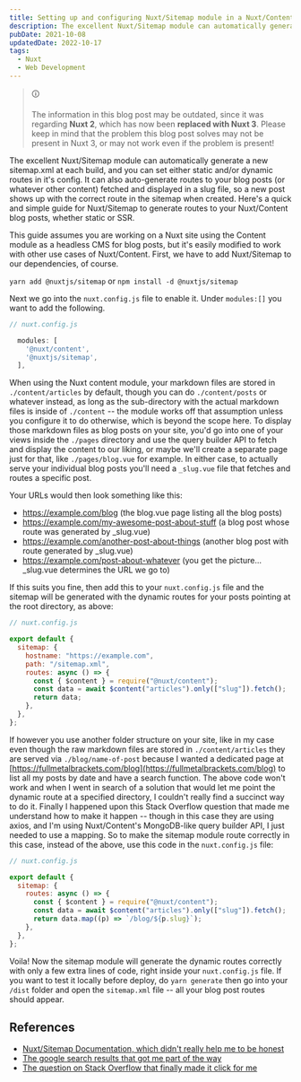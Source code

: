 ```yaml
---
title: Setting up and configuring Nuxt/Sitemap module in a Nuxt/Content blog
description: The excellent Nuxt/Sitemap module can automatically generate a new sitemap.xml at each build, and you can set either static and/or dynamic routes in it's config. It can also auto-generate routes to your blog posts (or whatever other content) fetched and displayed in a slug file, so a new post shows up with the correct route in the sitemap when created. Here's a quick and simple guide for Nuxt/Sitemap to generate routes to your Nuxt/Content blog posts, whether static or SSR.
pubDate: 2021-10-08
updatedDate: 2022-10-17
tags:
  - Nuxt
  - Web Development
---
```


> &#128712;
>
> The information in this blog post may be outdated, since it was regarding **Nuxt 2**, which has now been **replaced with Nuxt 3**. Please keep in mind that the problem this blog post solves may not be present in Nuxt 3, or may not work even if the problem is present!

The excellent Nuxt/Sitemap module can automatically generate a new sitemap.xml at each build, and you can set either static and/or dynamic routes in it's config. It can also auto-generate routes to your blog posts (or whatever other content) fetched and displayed in a slug file, so a new post shows up with the correct route in the sitemap when created. Here's a quick and simple guide for Nuxt/Sitemap to generate routes to your Nuxt/Content blog posts, whether static or SSR.

This guide assumes you are working on a Nuxt site using the Content module as a headless CMS for blog posts, but it's easily modified to work with other use cases of Nuxt/Content. First, we have to add Nuxt/Sitemap to our dependencies, of course.

`yarn add @nuxtjs/sitemap` or `npm install -d @nuxtjs/sitemap`

Next we go into the `nuxt.config.js` file to enable it. Under `modules:[]` you want to add the following.

```js
// nuxt.config.js

  modules: [
    '@nuxt/content',
    '@nuxtjs/sitemap',
  ],
```

When using the Nuxt content module, your markdown files are stored in `./content/articles` by default, though you can do `./content/posts` or whatever instead, as long as the sub-directory with the actual markdown files is inside of `./content` -- the module works off that assumption unless you configure it to do otherwise, which is beyond the scope here. To display those markdown files as blog posts on your site, you'd go into one of your views inside the `./pages` directory and use the query builder API to fetch and display the content to our liking, or maybe we'll create a separate page just for that, like `./pages/blog.vue` for example. In either case, to actually serve your individual blog posts you'll need a `_slug.vue` file that fetches and routes a specific post.

Your URLs would then look something like this:

- https://example.com/blog (the blog.vue page listing all the blog posts)
- https://example.com/my-awesome-post-about-stuff (a blog post whose route was generated by \_slug.vue)
- https://example.com/another-post-about-things (another blog post with route generated by \_slug.vue)
- https://example.com/post-about-whatever (you get the picture... \_slug.vue determines the URL we go to)

If this suits you fine, then add this to your `nuxt.config.js` file and the sitemap will be generated with the dynamic routes for your posts pointing at the root directory, as above:

```js
// nuxt.config.js

export default {
  sitemap: {
    hostname: "https://example.com",
    path: "/sitemap.xml",
    routes: async () => {
      const { $content } = require("@nuxt/content");
      const data = await $content("articles").only(["slug"]).fetch();
      return data;
    },
  },
};
```

If however you use another folder structure on your site, like in my case even though the raw markdown files are stored in `./content/articles` they are served via `./blog/name-of-post` because I wanted a dedicated page at [https://fullmetalbrackets.com/blog](https://fullmetalbrackets.com/blog) to list all my posts by date and have a search function. The above code won't work and when I went in search of a solution that would let me point the dynamic route at a specified directory, I couldn't really find a succinct way to do it. Finally I happened upon this Stack Overflow question that made me understand how to make it happen -- though in this case they are using axios, and I'm using Nuxt/Content's MongoDB-like query builder API, I just needed to use a mapping. So to make the sitemap module route correctly in this case, instead of the above, use this code in the `nuxt.config.js` file:

```js
// nuxt.config.js

export default {
  sitemap: {
    routes: async () => {
      const { $content } = require("@nuxt/content");
      const data = await $content("articles").only(["slug"]).fetch();
      return data.map((p) => `/blog/${p.slug}`);
    },
  },
};
```

Voila! Now the sitemap module will generate the dynamic routes correctly with only a few extra lines of code, right inside your `nuxt.config.js` file. If you want to test it locally before deploy, do `yarn generate` then go into your `/dist` folder and open the `sitemap.xml` file -- all your blog post routes should appear.

## References

- <a href="https://content.nuxtjs.org/integrations/#nuxtjssitemap" target="_blank">Nuxt/Sitemap Documentation, which didn't really help me to be honest</a>
- <a href="https://www.google.com/search?q=nuxt+sitemap+nuxt+content&oq=nuxt+sitemap+nuxt+content" target="_blank">The google search results that got me part of the way</a>
- <a href="https://stackoverflow.com/questions/68114979/dynamically-generate-sitemap-using-nuxtjs-sitemap" target="_blank">The question on Stack Overflow that finally made it click for me</a>
